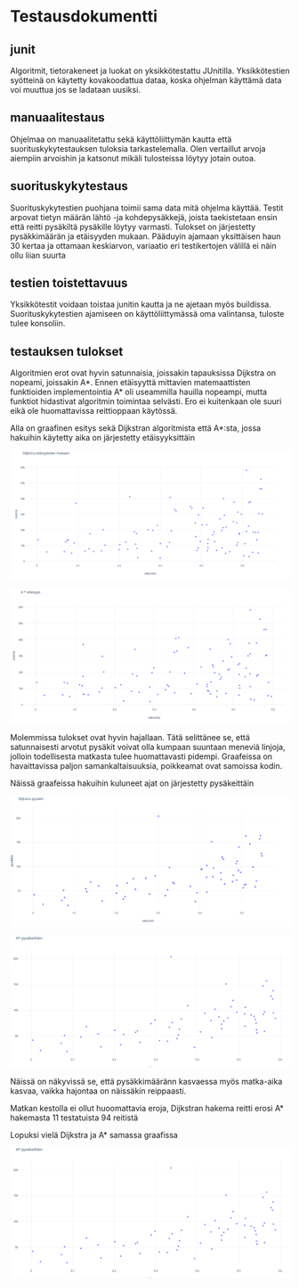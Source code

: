 # Testausdokumentti

## junit
Algoritmit, tietorakeneet ja luokat on yksikkötestattu JUnitilla.  Yksikkötestien syötteinä on käytetty kovakoodattua dataa, koska ohjelman käyttämä data voi muuttua jos se ladataan uusiksi. 

## manuaalitestaus
Ohjelmaa on manuaalitetattu sekä käyttöliittymän kautta että suorituskykytestauksen tuloksia tarkastelemalla. Olen vertaillut arvoja aiempiin arvoishin ja katsonut mikäli tulosteissa löytyy jotain outoa. 

## suorituskykytestaus
Suorituskykytestien puohjana toimii sama data mitä ohjelma käyttää. Testit arpovat tietyn määrän lähtö -ja kohdepysäkkejä, joista taekistetaan ensin että reitti pysäkiltä pysäkille löytyy varmasti. Tulokset on järjestetty pysäkkimäärän ja etäisyyden mukaan. Pääduyin ajamaan yksittäisen haun 30 kertaa ja ottamaan keskiarvon, variaatio eri testikertojen välillä ei näin ollu liian suurta

## testien toistettavuus
Yksikkötestit voidaan toistaa junitin kautta ja ne ajetaan myös buildissa. Suorituskykytestien ajamiseen on käyttöliittymässä oma valintansa, tuloste tulee konsoliin. 

## testauksen tulokset

Algoritmien erot ovat hyvin satunnaisia, joissakin tapauksissa Dijkstra on nopeami, joissakin A*. Ennen etäisyyttä mittavien matemaattisten funktioiden implementointia A* oli useammilla hauilla nopeampi, mutta funktiot hidastivat algoritmin toimintaa selvästi. Ero ei kuitenkaan ole suuri eikä ole huomattavissa reittioppaan käytössä.

Alla on graafinen esitys sekä Dijkstran algoritmista että A*:sta, jossa hakuihin käytetty aika on järjestetty etäisyyksittäin

![dijkstra etäisyyksittäin](https://github.com/KaroliinaM/reitinhaku_Mietola/blob/master/dokumentaatio/kuvat/dijkstra_etaisyys.png)

![A* etäisyyksittäin](https://github.com/KaroliinaM/reitinhaku_Mietola/blob/master/dokumentaatio/kuvat/astar_etaisyys.png)

Molemmissa tulokset ovat hyvin hajallaan. Tätä selittänee se, että satunnaisesti arvotut pysäkit voivat olla kumpaan suuntaan meneviä linjoja, jolloin todellisesta matkasta tulee huomattavasti pidempi. Graafeissa on havaittavissa paljon samankaltaisuuksia, poikkeamat ovat samoissa kodin.

Näissä graafeissa hakuihin kuluneet ajat on järjestetty pysäkeittäin

![dijkstra pysäkeittäin](https://github.com/KaroliinaM/reitinhaku_Mietola/blob/master/dokumentaatio/kuvat/dijkstra_pysakit.png)

![A* pysäkeittäin](https://github.com/KaroliinaM/reitinhaku_Mietola/blob/master/dokumentaatio/kuvat/astar_pysakit.png)

Näissä on näkyvissä se, että pysäkkimääränn kasvaessa myös matka-aika kasvaa, vaikka hajontaa on näissäkin reippaasti.

Matkan kestolla ei ollut huoomattavia eroja, Dijkstran hakema reitti erosi A* hakemasta 11 testatuista 94 reitistä

Lopuksi vielä Dijkstra ja A* samassa graafissa

![Dikstra vs A*](https://github.com/KaroliinaM/reitinhaku_Mietola/blob/master/dokumentaatio/kuvat/astar_pysakit.png)





